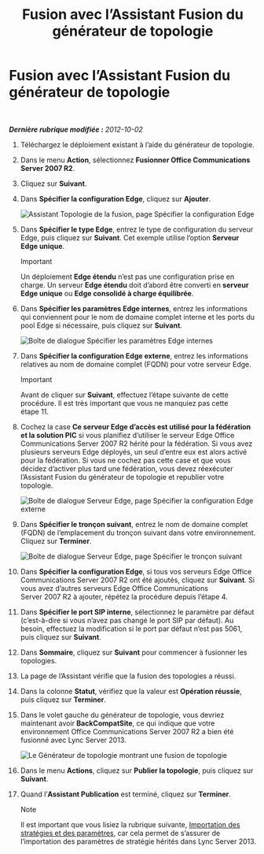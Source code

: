 ﻿---
title: Fusion avec l’Assistant Fusion du générateur de topologie
TOCTitle: Fusion avec l’Assistant Fusion du générateur de topologie
ms:assetid: c3f3c425-dab6-4dcd-bf0e-d7fde05f2ebf
ms:mtpsurl: https://technet.microsoft.com/fr-fr/library/JJ205243(v=OCS.15)
ms:contentKeyID: 49298752
ms.date: 05/20/2016
mtps_version: v=OCS.15
ms.translationtype: HT
---

# Fusion avec l’Assistant Fusion du générateur de topologie

 

_**Dernière rubrique modifiée :** 2012-10-02_

1.  Téléchargez le déploiement existant à l’aide du générateur de topologie.

2.  Dans le menu **Action**, sélectionnez **Fusionner Office Communications Server 2007 R2**.

3.  Cliquez sur **Suivant**.

4.  Dans **Spécifier la configuration Edge**, cliquez sur **Ajouter**.
    
    ![Assistant Topologie de la fusion, page Spécifier la configuration Edge](images/JJ205243.cdca609d-d4d5-47d9-9ff8-8b1daa4106e1(OCS.15).jpg "Assistant Topologie de la fusion, page Spécifier la configuration Edge")  

5.  Dans **Spécifier le type Edge**, entrez le type de configuration du serveur Edge, puis cliquez sur **Suivant**. Cet exemple utilise l’option **Serveur Edge unique**.
    
    > [!important]  
    > Un déploiement <strong>Edge étendu</strong> n’est pas une configuration prise en charge. Un serveur <strong>Edge étendu</strong> doit d’abord être converti en <strong>serveur Edge unique</strong> ou <strong>Edge consolidé à charge équilibrée</strong>.

6.  Dans **Spécifier les paramètres Edge internes**, entrez les informations qui conviennent pour le nom de domaine complet interne et les ports du pool Edge si nécessaire, puis cliquez sur **Suivant**.
    
    ![Boîte de dialogue Spécifier les paramètres Edge internes](images/JJ205243.dd664761-839c-4ac8-bd1a-5525589dfbb0(OCS.15).jpg "Boîte de dialogue Spécifier les paramètres Edge internes")  

7.  Dans **Spécifier la configuration Edge externe**, entrez les informations relatives au nom de domaine complet (FQDN) pour votre serveur Edge.
    
    > [!important]  
    > Avant de cliquer sur <strong>Suivant</strong>, effectuez l’étape suivante de cette procédure. Il est très important que vous ne manquiez pas cette étape 11.

8.  Cochez la case **Ce serveur Edge d’accès est utilisé pour la fédération et la solution PIC** si vous planifiez d’utiliser le serveur Edge Office Communications Server 2007 R2 hérité pour la fédération. Si vous avez plusieurs serveurs Edge déployés, un seul d’entre eux est alors activé pour la fédération. Si vous ne cochez pas cette case et que vous décidez d’activer plus tard une fédération, vous devez réexécuter l’Assistant Fusion du générateur de topologie et republier votre topologie.
    
    ![Boîte de dialogue Serveur Edge, page Spécifier la configuration Edge externe](images/JJ205243.32e97ce5-92f0-477e-8125-5d2ece237b13(OCS.15).jpg "Boîte de dialogue Serveur Edge, page Spécifier la configuration Edge externe")  

9.  Dans **Spécifier le tronçon suivant**, entrez le nom de domaine complet (FQDN) de l’emplacement du tronçon suivant dans votre environnement. Cliquez sur **Terminer**.
    
    ![Boîte de dialogue Serveur Edge, page Spécifier le tronçon suivant](images/JJ205243.e734ee0d-f91c-4f3f-8ae6-248ecabcf678(OCS.15).jpg "Boîte de dialogue Serveur Edge, page Spécifier le tronçon suivant")  

10. Dans **Spécifier la configuration Edge**, si tous vos serveurs Edge Office Communications Server 2007 R2 ont été ajoutés, cliquez sur **Suivant**. Si vous avez d’autres serveurs Edge Office Communications Server 2007 R2 à ajouter, répétez la procédure depuis l’étape 4.

11. Dans **Spécifier le port SIP interne**, sélectionnez le paramètre par défaut (c’est-à-dire si vous n’avez pas changé le port SIP par défaut). Au besoin, effectuez la modification si le port par défaut n’est pas 5061, puis cliquez sur **Suivant**.

12. Dans **Sommaire**, cliquez sur **Suivant** pour commencer à fusionner les topologies.

13. La page de l’Assistant vérifie que la fusion des topologies a réussi.

14. Dans la colonne **Statut**, vérifiez que la valeur est **Opération réussie**, puis cliquez sur **Terminer**.

15. Dans le volet gauche du générateur de topologie, vous devriez maintenant avoir **BackCompatSite**, ce qui indique que votre environnement Office Communications Server 2007 R2 a bien été fusionné avec Lync Server 2013.
    
    ![Le Générateur de topologie montrant une fusion de topologie](images/JJ205243.62751c76-f018-4c6d-bb48-c61ef8974d31(OCS.15).jpg "Le Générateur de topologie montrant une fusion de topologie")  

16. Dans le menu **Actions**, cliquez sur **Publier la topologie**, puis cliquez sur **Suivant**.

17. Quand l’**Assistant Publication** est terminé, cliquez sur **Terminer**.
    
    > [!note]  
    > Il est important que vous lisiez la rubrique suivante, <a href="import-policies-and-settings.md">Importation des stratégies et des paramètres</a>, car cela permet de s’assurer de l’importation des paramètres de stratégie hérités dans Lync Server 2013.
